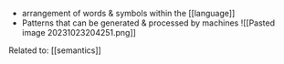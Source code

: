 - arrangement of words & symbols within the [[language]]
- Patterns that can be generated & processed by machines
![[Pasted image 20231023204251.png]]

Related to: [[semantics]]